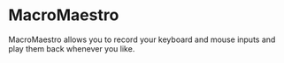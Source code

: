 # MacroMaestro
MacroMaestro allows you to record your keyboard and mouse inputs and play them back whenever you like.
